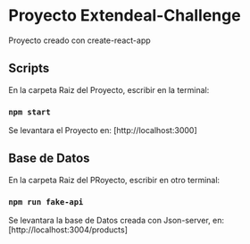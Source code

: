 # Proyecto Extendeal-Challenge

Proyecto creado con create-react-app

## Scripts

En la carpeta Raiz del Proyecto, escribir en la terminal:

### `npm start`

Se levantara el Proyecto en: [http://localhost:3000]

## Base de Datos

En la carpeta Raiz del PRoyecto, escribir en otro terminal:

### `npm run fake-api`

Se levantara la base de Datos creada con Json-server,
en: [http://localhost:3004/products]
